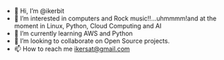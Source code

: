 - 👋 Hi, I’m @ikerbit
- 👀 I’m interested in computers and Rock music!!...uhmmmm!and at the moment in Linux, Python, Cloud Computing and AI 
- 🌱 I’m currently learning AWS and Python
- 💞️ I’m looking to collaborate on Open Source projects.
- 📫 How to reach me ikersat@gmail.com

<!---
ikerbit/ikerbit is a ✨ special ✨ repository because its `README.md` (this file) appears on your GitHub profile.
You can click the Preview link to take a look at your changes.
--->
